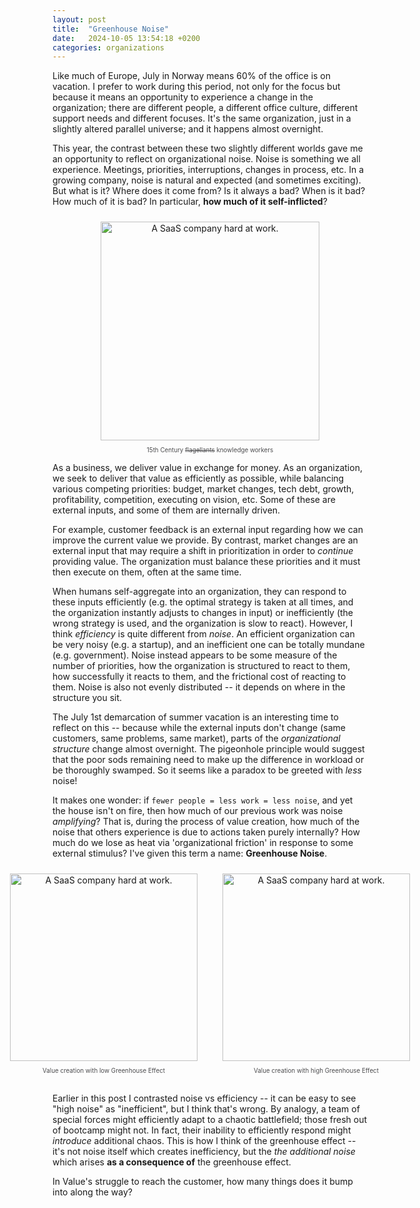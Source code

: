 ```yaml
---
layout: post
title:  "Greenhouse Noise"
date:   2024-10-05 13:54:18 +0200
categories: organizations 
---
```


Like much of Europe, July in Norway means 60% of the office is on vacation. I prefer to work during this period, not only for the focus but because it means an opportunity to experience a change in the organization; there are different people, a different office culture, different support needs and different focuses. It's the same organization, just in a slightly altered parallel universe; and it happens almost overnight.

This year, the contrast between these two slightly different worlds gave me an opportunity to reflect on organizational noise. Noise is something we all experience. Meetings, priorities, interruptions, changes in process, etc. In a growing company, noise is natural and expected (and sometimes exciting). But what is it? Where does it come from? Is it always a bad? When is it bad? How much of it is bad? In particular, **how much of it self-inflicted**?

<div align="center" style="text-align: center; margin-bottom: 10px;">
   <img src="/blog/assets/flagellants.jpg" width="350px" style="padding:10px;" alt="A SaaS company hard at work."/>
   <div style="color: #4D4D4F; font-size: 0.7em;"> 15th Century <s>flagellants</s> knowledge workers</div>
</div>

As a business, we deliver value in exchange for money. As an organization, we seek to deliver that value as efficiently as possible, while balancing various competing priorities: budget, market changes, tech debt, growth, profitability, competition, executing on vision, etc. Some of these are external inputs, and some of them are internally driven. 

For example, customer feedback is an external input regarding how we can improve the current value we provide. By contrast, market changes are an external input that may require a shift in prioritization in order to _continue_ providing value. The organization must balance these priorities and it must then execute on them, often at the same time. 

When humans self-aggregate into an organization, they can respond to these inputs efficiently (e.g. the optimal strategy is taken at all times, and the organization instantly adjusts to changes in input) or inefficiently (the wrong strategy is used, and the organization is slow to react). However, I think _efficiency_ is quite different from _noise_. An efficient organization can be very noisy (e.g. a startup), and an inefficient one can be totally mundane (e.g. government). Noise instead appears to be some measure of the number of priorities, how the organization is structured to react to them, how successfully it reacts to them, and the frictional cost of reacting to them. Noise is also not evenly distributed -- it depends on where in the structure you sit. 

The July 1st demarcation of summer vacation is an interesting time to reflect on this -- because while the external inputs don't change (same customers, same problems, same market), parts of the _organizational structure_ change almost overnight. The pigeonhole principle would suggest that the poor sods remaining need to make up the difference in workload or be thoroughly swamped. So it seems like a paradox to be greeted with _less_ noise!

It makes one wonder: if `fewer people = less work = less noise`, and yet the house isn't on fire, then how much of our previous work was noise _amplifying_? That is, during the process of value creation, how much of the noise that others experience is due to actions taken purely internally? How much do we lose as heat via 'organizational friction' in response to some external stimulus? I've given this term a name: **Greenhouse Noise**.

<div style="display: flex; justify-content: center; gap: 20px; margin-bottom: 30px">

<div style="text-align: center; max-width: 100%; height: auto;">
   <img src="/blog/assets/low_noise2.jpg" width="300px" style="padding:10px;" alt="A SaaS company hard at work."/>
   <div style="color: #4D4D4F; font-size: 0.7em;"> Value creation with low Greenhouse Effect</div>
</div>

<div style="text-align: center; mmax-width: 100%; height: auto;">
   <img src="/blog/assets/high_noise2.jpg" width="300px" style="padding:10px;" alt="A SaaS company hard at work."/>
   <div style="color: #4D4D4F; font-size: 0.7em;"> Value creation with high Greenhouse Effect</div>
</div>

</div>


Earlier in this post I contrasted noise vs efficiency -- it can be easy to see "high noise" as "inefficient", but I think that's wrong. By analogy, a team of special forces might efficiently adapt to a chaotic battlefield; those fresh out of bootcamp might not. In fact, their inability to efficiently respond might _introduce_ additional chaos. This is how I think of the greenhouse effect -- it's not noise itself which creates inefficiency, but the _the additional noise_ which arises **as a consequence of** the greenhouse effect.

In Value's struggle to reach the customer, how many things does it bump into along the way?

